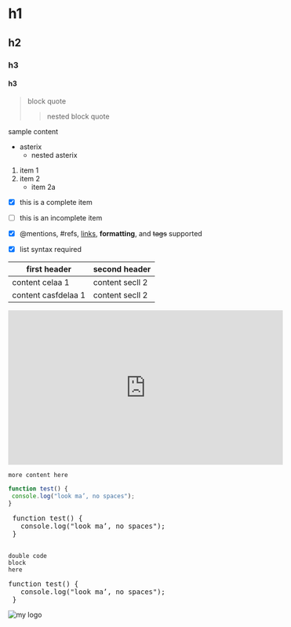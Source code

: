 # h1
## h2
### h3
#### h3
> block quote
> > nested block quote

sample content
* asterix
  * nested asterix
1. item 1
2. item 2
   * item 2a
- [x] this is a complete item
- [ ] this is an incomplete item
- [x] @mentions, #refs, [links](),
**formatting**, and <del>tags</del>
supported
- [x] list syntax required  


first header | second header
-------------|-------------
content celaa 1| content secll 2
content casfdelaa 1| content secll 2
<iframe width="560" height="315" src="https://www.youtube.com/embed/2CYDgcE13PY" frameborder="0" allowfullscreen></iframe>

```
more content here
```
```javascript
function test() {
 console.log("look ma’, no spaces");
}
```
 <pre class="brush: bash;">
 function test() {
   console.log("look ma’, no spaces");
 }
 </pre>

```
double code
block 
here
```

 <pre>function test() {
   console.log("look ma’, no spaces");
 }</pre>

![my logo](https://s3.us-east-2.amazonaws.com/terminal-training/public/tt-full-logo-blue-black.png)
